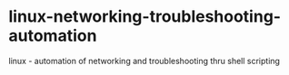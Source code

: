 # linux-networking-troubleshooting-automation
linux - automation of networking and troubleshooting thru shell scripting

